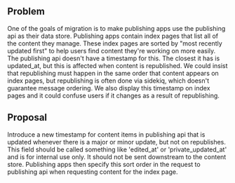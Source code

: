 ## Problem

One of the goals of migration is to make publishing apps use the publishing api as their data store. Publishing apps contain index pages that list all of the content they manage. These index pages are sorted by "most recently updated first" to help users find content they're working on more easily. The publishing api doesn't have a timestamp for this. The closest it has is updated\_at, but this is affected when content is republished. We could insist that republishing must happen in the same order that content appears on index pages, but republishing is often done via sidekiq, which doesn't guarantee message ordering. We also display this timestamp on index pages and it could confuse users if it changes as a result of republishing.

## Proposal

Introduce a new timestamp for content items in publishing api that is updated whenever there is a major or minor update, but not on republishes. This field should be called something like 'edited\_at' or 'private\_updated\_at' and is for internal use only. It should not be sent downstream to the content store. Publishing apps then specify this sort order in the request to publishing api when requesting content for the index page.

&nbsp;

&nbsp;

